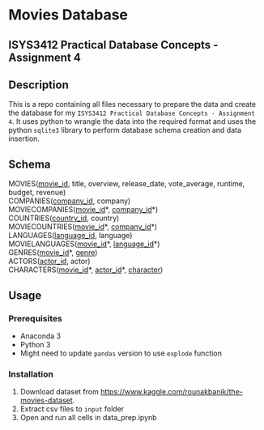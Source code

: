 # Movies Database
## ISYS3412 Practical Database Concepts - Assignment 4

## Description
This is a repo containing all files necessary to prepare the data and create the database for my `ISYS3412 Practical Database Concepts - Assignment 4`. It uses python to wrangle the data into the required format and uses the python `sqlite3` library to perform database schema creation and data insertion.

## Schema
MOVIES(<ins>movie_id</ins>, title, overview, release_date, vote_average, runtime, budget, revenue)\
COMPANIES(<ins>company_id</ins>, company)\
MOVIECOMPANIES(<ins>movie_id</ins>\*, <ins>company_id</ins>\*)\
COUNTRIES(<ins>country_id</ins>, country)\
MOVIECOUNTRIES(<ins>movie_id</ins>\*, <ins>company_id</ins>\*)\
LANGUAGES(<ins>language_id</ins>, language)\
MOVIELANGUAGES(<ins>movie_id</ins>\*, <ins>language_id</ins>\*)\
GENRES(<ins>movie_id</ins>\*, <ins>genre</ins>)\
ACTORS(<ins>actor_id</ins>, actor)\
CHARACTERS(<ins>movie_id</ins>\*, <ins>actor_id</ins>\*, <ins>character</ins>)

## Usage
### Prerequisites
* Anaconda 3
* Python 3
* Might need to update `pandas` version to use `explode` function

### Installation
1. Download dataset from https://www.kaggle.com/rounakbanik/the-movies-dataset. 
2. Extract csv files to `input` folder
3. Open and run all cells in data_prep.ipynb
